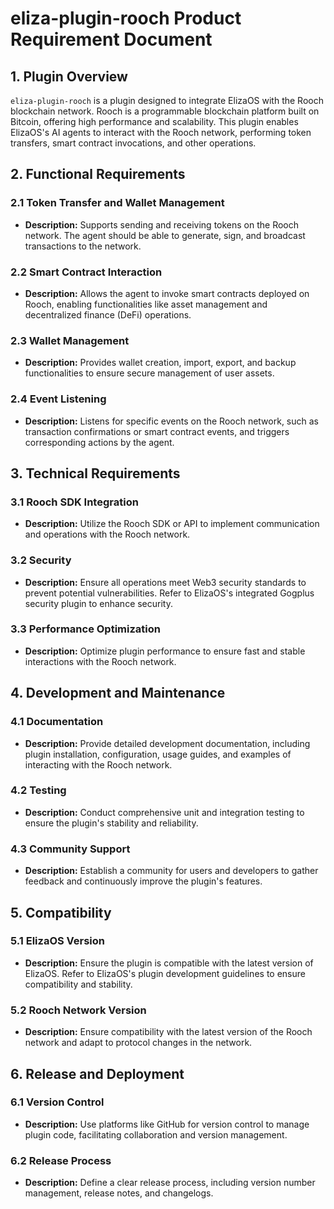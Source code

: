 # eliza-plugin-rooch Product Requirement Document

## 1. Plugin Overview

`eliza-plugin-rooch` is a plugin designed to integrate ElizaOS with the Rooch blockchain network. Rooch is a programmable blockchain platform built on Bitcoin, offering high performance and scalability. This plugin enables ElizaOS's AI agents to interact with the Rooch network, performing token transfers, smart contract invocations, and other operations.

## 2. Functional Requirements

### 2.1 Token Transfer and Wallet Management

- **Description:** Supports sending and receiving tokens on the Rooch network. The agent should be able to generate, sign, and broadcast transactions to the network.

### 2.2 Smart Contract Interaction

- **Description:** Allows the agent to invoke smart contracts deployed on Rooch, enabling functionalities like asset management and decentralized finance (DeFi) operations.

### 2.3 Wallet Management

- **Description:** Provides wallet creation, import, export, and backup functionalities to ensure secure management of user assets.

### 2.4 Event Listening

- **Description:** Listens for specific events on the Rooch network, such as transaction confirmations or smart contract events, and triggers corresponding actions by the agent.

## 3. Technical Requirements

### 3.1 Rooch SDK Integration

- **Description:** Utilize the Rooch SDK or API to implement communication and operations with the Rooch network.

### 3.2 Security

- **Description:** Ensure all operations meet Web3 security standards to prevent potential vulnerabilities. Refer to ElizaOS's integrated Gogplus security plugin to enhance security.

### 3.3 Performance Optimization

- **Description:** Optimize plugin performance to ensure fast and stable interactions with the Rooch network.

## 4. Development and Maintenance

### 4.1 Documentation

- **Description:** Provide detailed development documentation, including plugin installation, configuration, usage guides, and examples of interacting with the Rooch network.

### 4.2 Testing

- **Description:** Conduct comprehensive unit and integration testing to ensure the plugin's stability and reliability.

### 4.3 Community Support

- **Description:** Establish a community for users and developers to gather feedback and continuously improve the plugin's features.

## 5. Compatibility

### 5.1 ElizaOS Version

- **Description:** Ensure the plugin is compatible with the latest version of ElizaOS. Refer to ElizaOS's plugin development guidelines to ensure compatibility and stability.

### 5.2 Rooch Network Version

- **Description:** Ensure compatibility with the latest version of the Rooch network and adapt to protocol changes in the network.

## 6. Release and Deployment

### 6.1 Version Control

- **Description:** Use platforms like GitHub for version control to manage plugin code, facilitating collaboration and version management.

### 6.2 Release Process

- **Description:** Define a clear release process, including version number management, release notes, and changelogs.
